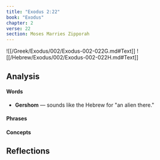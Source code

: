 ```yaml
---
title: "Exodus 2:22"
book: "Exodus"
chapter: 2
verse: 22
section: Moses Marries Zipporah
---
```

![[/Greek/Exodus/002/Exodus-002-022G.md#Text]]
![[/Hebrew/Exodus/002/Exodus-002-022H.md#Text]]

## Analysis

#### Words
- **Gershom** — sounds like the Hebrew for "an alien there."

#### Phrases

#### Concepts

## Reflections
